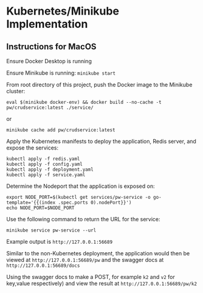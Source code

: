 # Kubernetes/Minikube Implementation
## Instructions for MacOS

Ensure Docker Desktop is running

Ensure Minikube is running: `minikube start`

From root directory of this project, push the Docker image to the Minikube cluster:

```eval $(minikube docker-env) && docker build --no-cache -t pw/crudservice:latest ./service/```

or

```minikube cache add pw/crudservice:latest```

Apply the Kubernetes manifests to deploy the application, Redis server, and expose the services:

```
kubectl apply -f redis.yaml
kubectl apply -f config.yaml
kubectl apply -f deployment.yaml
kubectl apply -f service.yaml
```

Determine the Nodeport that the application is exposed on:

```
export NODE_PORT=$(kubectl get services/pw-service -o go-template='{{(index .spec.ports 0).nodePort}}')
echo NODE_PORT=$NODE_PORT
```

Use the following command to return the URL for the service:

```
minikube service pw-service --url
```

Example output is `http://127.0.0.1:56689`

Similar to the non-Kubernetes deployment, the application would then be viewed at `http://127.0.0.1:56689/pw` and the swagger docs at `http://127.0.0.1:56689/docs`

Using the swagger docs to make a POST, for example `k2` and `v2` for key,value respectively) and view the result at `http://127.0.0.1:56689/pw/k2`
